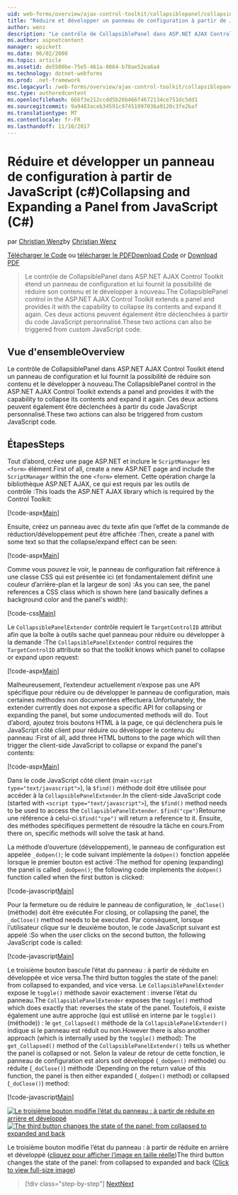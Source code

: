 ```yaml
---
uid: web-forms/overview/ajax-control-toolkit/collapsiblepanel/collapsing-and-expanding-a-panel-from-javascript-cs
title: "Réduire et développer un panneau de configuration à partir de JavaScript (c#) | Documents Microsoft"
author: wenz
description: "Le contrôle de CollapsiblePanel dans ASP.NET AJAX Control Toolkit étend un panneau de configuration et lui fournit la possibilité de réduire son contenu et le développer un..."
ms.author: aspnetcontent
manager: wpickett
ms.date: 06/02/2008
ms.topic: article
ms.assetid: de5500be-75e5-461a-8064-b70ae52ea6a4
ms.technology: dotnet-webforms
ms.prod: .net-framework
msc.legacyurl: /web-forms/overview/ajax-control-toolkit/collapsiblepanel/collapsing-and-expanding-a-panel-from-javascript-cs
msc.type: authoredcontent
ms.openlocfilehash: 666f3e212ccdd5b26b466f4672134ce751dc5dd1
ms.sourcegitcommit: 9a9483aceb34591c97451997036a9120c3fe2baf
ms.translationtype: MT
ms.contentlocale: fr-FR
ms.lasthandoff: 11/10/2017
---
```

<a name="collapsing-and-expanding-a-panel-from-javascript-c"></a><span data-ttu-id="24f1c-103">Réduire et développer un panneau de configuration à partir de JavaScript (c#)</span><span class="sxs-lookup"><span data-stu-id="24f1c-103">Collapsing and Expanding a Panel from JavaScript (C#)</span></span>
====================
<span data-ttu-id="24f1c-104">par [Christian Wenz](https://github.com/wenz)</span><span class="sxs-lookup"><span data-stu-id="24f1c-104">by [Christian Wenz](https://github.com/wenz)</span></span>

<span data-ttu-id="24f1c-105">[Télécharger le Code](http://download.microsoft.com/download/8/a/a/8aab3c3e-de6f-463f-805c-5fda567eef6e/CollapsiblePanel1.cs.zip) ou [télécharger le PDF](http://download.microsoft.com/download/b/6/a/b6ae89ee-df69-4c87-9bfb-ad1eb2b23373/collapsiblepanel1CS.pdf)</span><span class="sxs-lookup"><span data-stu-id="24f1c-105">[Download Code](http://download.microsoft.com/download/8/a/a/8aab3c3e-de6f-463f-805c-5fda567eef6e/CollapsiblePanel1.cs.zip) or [Download PDF](http://download.microsoft.com/download/b/6/a/b6ae89ee-df69-4c87-9bfb-ad1eb2b23373/collapsiblepanel1CS.pdf)</span></span>

> <span data-ttu-id="24f1c-106">Le contrôle de CollapsiblePanel dans ASP.NET AJAX Control Toolkit étend un panneau de configuration et lui fournit la possibilité de réduire son contenu et le développer à nouveau.</span><span class="sxs-lookup"><span data-stu-id="24f1c-106">The CollapsiblePanel control in the ASP.NET AJAX Control Toolkit extends a panel and provides it with the capability to collapse its contents and expand it again.</span></span> <span data-ttu-id="24f1c-107">Ces deux actions peuvent également être déclenchées à partir du code JavaScript personnalisé.</span><span class="sxs-lookup"><span data-stu-id="24f1c-107">These two actions can also be triggered from custom JavaScript code.</span></span>


## <a name="overview"></a><span data-ttu-id="24f1c-108">Vue d'ensemble</span><span class="sxs-lookup"><span data-stu-id="24f1c-108">Overview</span></span>

<span data-ttu-id="24f1c-109">Le contrôle de CollapsiblePanel dans ASP.NET AJAX Control Toolkit étend un panneau de configuration et lui fournit la possibilité de réduire son contenu et le développer à nouveau.</span><span class="sxs-lookup"><span data-stu-id="24f1c-109">The CollapsiblePanel control in the ASP.NET AJAX Control Toolkit extends a panel and provides it with the capability to collapse its contents and expand it again.</span></span> <span data-ttu-id="24f1c-110">Ces deux actions peuvent également être déclenchées à partir du code JavaScript personnalisé.</span><span class="sxs-lookup"><span data-stu-id="24f1c-110">These two actions can also be triggered from custom JavaScript code.</span></span>

## <a name="steps"></a><span data-ttu-id="24f1c-111">Étapes</span><span class="sxs-lookup"><span data-stu-id="24f1c-111">Steps</span></span>

<span data-ttu-id="24f1c-112">Tout d’abord, créez une page ASP.NET et inclure le `ScriptManager` les `<form>` élément.</span><span class="sxs-lookup"><span data-stu-id="24f1c-112">First of all, create a new ASP.NET page and include the `ScriptManager` within the one `<form>` element.</span></span> <span data-ttu-id="24f1c-113">Cette opération charge la bibliothèque ASP.NET AJAX, ce qui est requis par les outils de contrôle :</span><span class="sxs-lookup"><span data-stu-id="24f1c-113">This loads the ASP.NET AJAX library which is required by the Control Toolkit:</span></span>

[!code-aspx[Main](collapsing-and-expanding-a-panel-from-javascript-cs/samples/sample1.aspx)]

<span data-ttu-id="24f1c-114">Ensuite, créez un panneau avec du texte afin que l’effet de la commande de réduction/développement peut être affichée :</span><span class="sxs-lookup"><span data-stu-id="24f1c-114">Then, create a panel with some text so that the collapse/expand effect can be seen:</span></span>

[!code-aspx[Main](collapsing-and-expanding-a-panel-from-javascript-cs/samples/sample2.aspx)]

<span data-ttu-id="24f1c-115">Comme vous pouvez le voir, le panneau de configuration fait référence à une classe CSS qui est présentée ici (et fondamentalement définit une couleur d’arrière-plan et la largeur de son) :</span><span class="sxs-lookup"><span data-stu-id="24f1c-115">As you can see, the panel references a CSS class which is shown here (and basically defines a background color and the panel's width):</span></span>

[!code-css[Main](collapsing-and-expanding-a-panel-from-javascript-cs/samples/sample3.css)]

<span data-ttu-id="24f1c-116">Le `CollapsiblePanelExtender` contrôle requiert le `TargetControlID` attribut afin que la boîte à outils sache quel panneau pour réduire ou développer à la demande :</span><span class="sxs-lookup"><span data-stu-id="24f1c-116">The `CollapsiblePanelExtender` control requires the `TargetControlID` attribute so that the toolkit knows which panel to collapse or expand upon request:</span></span>

[!code-aspx[Main](collapsing-and-expanding-a-panel-from-javascript-cs/samples/sample4.aspx)]

<span data-ttu-id="24f1c-117">Malheureusement, l’extendeur actuellement n’expose pas une API spécifique pour réduire ou de développer le panneau de configuration, mais certaines méthodes non documentées effectuera.</span><span class="sxs-lookup"><span data-stu-id="24f1c-117">Unfortunately, the extender currently does not expose a specific API for collapsing or expanding the panel, but some undocumented methods will do.</span></span> <span data-ttu-id="24f1c-118">Tout d’abord, ajoutez trois boutons HTML à la page, ce qui déclenchera puis le JavaScript côté client pour réduire ou développer le contenu du panneau :</span><span class="sxs-lookup"><span data-stu-id="24f1c-118">First of all, add three HTML buttons to the page which will then trigger the client-side JavaScript to collapse or expand the panel's contents:</span></span>

[!code-aspx[Main](collapsing-and-expanding-a-panel-from-javascript-cs/samples/sample5.aspx)]

<span data-ttu-id="24f1c-119">Dans le code JavaScript côté client (main `<script type="text/javascript">`), la `$find()` méthode doit être utilisée pour accéder à la `CollapsiblePanelExtender`.</span><span class="sxs-lookup"><span data-stu-id="24f1c-119">In the client-side JavaScript code (started with `<script type="text/javascript">`), the `$find()` method needs to be used to access the `CollapsiblePanelExtender`.</span></span> <span data-ttu-id="24f1c-120">`$find("cpe")`Retourne une référence à celui-ci.</span><span class="sxs-lookup"><span data-stu-id="24f1c-120">`$find("cpe")` will return a reference to it.</span></span> <span data-ttu-id="24f1c-121">Ensuite, des méthodes spécifiques permettent de résoudre la tâche en cours.</span><span class="sxs-lookup"><span data-stu-id="24f1c-121">From there on, specific methods will solve the task at hand.</span></span>

<span data-ttu-id="24f1c-122">La méthode d’ouverture (développement), le panneau de configuration est appelée `_doOpen()`; le code suivant implémente la `doOpen()` fonction appelée lorsque le premier bouton est activé :</span><span class="sxs-lookup"><span data-stu-id="24f1c-122">The method for opening (expanding) the panel is called `_doOpen()`; the following code implements the `doOpen()` function called when the first button is clicked:</span></span>

[!code-javascript[Main](collapsing-and-expanding-a-panel-from-javascript-cs/samples/sample6.js)]

<span data-ttu-id="24f1c-123">Pour la fermeture ou de réduire le panneau de configuration, le `_doClose()` (méthode) doit être exécutée.</span><span class="sxs-lookup"><span data-stu-id="24f1c-123">For closing, or collapsing the panel, the `_doClose()` method needs to be executed.</span></span> <span data-ttu-id="24f1c-124">Par conséquent, lorsque l’utilisateur clique sur le deuxième bouton, le code JavaScript suivant est appelé :</span><span class="sxs-lookup"><span data-stu-id="24f1c-124">So when the user clicks on the second button, the following JavaScript code is called:</span></span>

[!code-javascript[Main](collapsing-and-expanding-a-panel-from-javascript-cs/samples/sample7.js)]

<span data-ttu-id="24f1c-125">Le troisième bouton bascule l’état du panneau : à partir de réduite en développée et vice versa.</span><span class="sxs-lookup"><span data-stu-id="24f1c-125">The third button toggles the state of the panel: from collapsed to expanded, and vice versa.</span></span> <span data-ttu-id="24f1c-126">Le `CollapsiblePanelExtender` expose le `toggle()` méthode savoir exactement : inverse l’état du panneau.</span><span class="sxs-lookup"><span data-stu-id="24f1c-126">The `CollapsiblePanelExtender` exposes the `toggle()` method which does exactly that: reverses the state of the panel.</span></span> <span data-ttu-id="24f1c-127">Toutefois, il existe également une autre approche (qui est utilisé en interne par le `toggle()` (méthode)) : le `get_Collapsed()` méthode de la `CollapsiblePanelExtender()` indique si le panneau est réduit ou non.</span><span class="sxs-lookup"><span data-stu-id="24f1c-127">However there is also another approach (which is internally used by the `toggle()` method): The `get_Collapsed()` method of the `CollapsiblePanelExtender()` tells us whether the panel is collapsed or not.</span></span> <span data-ttu-id="24f1c-128">Selon la valeur de retour de cette fonction, le panneau de configuration est alors soit développé (`_doOpen()` méthode) ou réduite (`_doClose()`) méthode :</span><span class="sxs-lookup"><span data-stu-id="24f1c-128">Depending on the return value of this function, the panel is then either expanded (`_doOpen()` method) or collapsed (`_doClose()`) method:</span></span>

[!code-javascript[Main](collapsing-and-expanding-a-panel-from-javascript-cs/samples/sample8.js)]


<span data-ttu-id="24f1c-129">[![Le troisième bouton modifie l’état du panneau : à partir de réduite en arrière et développé](collapsing-and-expanding-a-panel-from-javascript-cs/_static/image2.png)](collapsing-and-expanding-a-panel-from-javascript-cs/_static/image1.png)</span><span class="sxs-lookup"><span data-stu-id="24f1c-129">[![The third button changes the state of the panel: from collapsed to expanded and back](collapsing-and-expanding-a-panel-from-javascript-cs/_static/image2.png)](collapsing-and-expanding-a-panel-from-javascript-cs/_static/image1.png)</span></span>

<span data-ttu-id="24f1c-130">Le troisième bouton modifie l’état du panneau : à partir de réduite en arrière et développé ([cliquez pour afficher l’image en taille réelle](collapsing-and-expanding-a-panel-from-javascript-cs/_static/image3.png))</span><span class="sxs-lookup"><span data-stu-id="24f1c-130">The third button changes the state of the panel: from collapsed to expanded and back ([Click to view full-size image](collapsing-and-expanding-a-panel-from-javascript-cs/_static/image3.png))</span></span>

>[!div class="step-by-step"]
[<span data-ttu-id="24f1c-131">Next</span><span class="sxs-lookup"><span data-stu-id="24f1c-131">Next</span></span>](collapsing-and-expanding-a-panel-from-javascript-vb.md)
